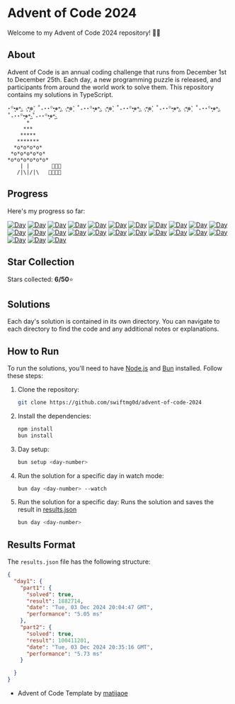 # Advent of Code 2024

Welcome to my Advent of Code 2024 repository! 🎄✨

## About


Advent of Code is an annual coding challenge that runs from December 1st to December 25th. Each day, a new programming puzzle is released, and participants from around the world work to solve them. This repository contains my solutions in TypeScript.
````
⋆꙳•̩̩͙❅*̩̩͙‧͙ ‧͙*̩̩͙❆ ͙͛ ˚₊⋆⋆꙳•̩̩͙❅*̩̩͙‧͙ ‧͙*̩̩͙❆ ͙͛ ˚₊⋆⋆꙳•̩̩͙❅*̩̩͙‧͙ ‧͙*̩̩͙❆ ͙͛ ˚₊⋆⋆꙳•̩̩͙❅*̩̩͙‧͙ ‧͙*̩̩͙❆ ͙͛ ˚₊⋆⋆꙳•̩̩͙❅*̩̩͙‧͙ ‧͙*̩̩͙❆ ͙͛ ˚₊⋆⋆꙳•̩̩͙❅*̩̩͙‧͙˚₊⋆⋆꙳•̩̩͙❅*̩̩͙‧͙˚₊⋆⋆꙳•̩̩͙❅*̩̩͙‧͙
      *
     ***
    *****
   *******
  *o*o*o*o*
 *o*o*o*o*o*
*o*o*o*o*o*o*                                     
    | |       🎁🎁🎁 
   /|\|/|\   🎁🎁🎁🎁                           
````

## Progress

Here's my progress so far:

[![Day](https://badgen.net/badge/01/%E2%98%85%E2%98%85/green)](https://github.com/swiftmg0d/aoc2024/tree/master/src/day1)
[![Day](https://badgen.net/badge/02/%E2%98%85%E2%98%85/green)](https://github.com/swiftmg0d/aoc2024/tree/master/src/day2)
[![Day](https://badgen.net/badge/03/%E2%98%85%E2%98%85/green)](https://github.com/swiftmg0d/aoc2024/tree/master/src/day3)
[![Day](https://badgen.net/badge/04/%E2%98%86%E2%98%86/gray)](https://github.com/swiftmg0d/aoc2024/tree/master/src/day4)
[![Day](https://badgen.net/badge/05/%E2%98%86%E2%98%86/gray)](https://github.com/swiftmg0d/aoc2024/tree/master/src/day5)
[![Day](https://badgen.net/badge/06/%E2%98%86%E2%98%86/gray)](https://github.com/swiftmg0d/aoc2024/tree/master/src/day6)
[![Day](https://badgen.net/badge/07/%E2%98%86%E2%98%86/gray)](https://github.com/swiftmg0d/aoc2024/tree/master/src/day7)
[![Day](https://badgen.net/badge/08/%E2%98%86%E2%98%86/gray)](https://github.com/swiftmg0d/aoc2024/tree/master/src/day8)
[![Day](https://badgen.net/badge/09/%E2%98%86%E2%98%86/gray)](https://github.com/swiftmg0d/aoc2024/tree/master/src/day9)
[![Day](https://badgen.net/badge/10/%E2%98%86%E2%98%86/gray)](https://github.com/swiftmg0d/aoc2024/tree/master/src/day10)
[![Day](https://badgen.net/badge/11/%E2%98%86%E2%98%86/gray)](https://github.com/swiftmg0d/aoc2024/tree/master/src/day11)
[![Day](https://badgen.net/badge/12/%E2%98%86%E2%98%86/gray)](https://github.com/swiftmg0d/aoc2024/tree/master/src/day12)
[![Day](https://badgen.net/badge/13/%E2%98%86%E2%98%86/gray)](https://github.com/swiftmg0d/aoc2024/tree/master/src/day13)
[![Day](https://badgen.net/badge/14/%E2%98%86%E2%98%86/gray)](https://github.com/swiftmg0d/aoc2024/tree/master/src/day14)
[![Day](https://badgen.net/badge/15/%E2%98%86%E2%98%86/gray)](https://github.com/swiftmg0d/aoc2024/tree/master/src/day15)
[![Day](https://badgen.net/badge/16/%E2%98%86%E2%98%86/gray)](https://github.com/swiftmg0d/aoc2024/tree/master/src/day16)
[![Day](https://badgen.net/badge/17/%E2%98%86%E2%98%86/gray)](https://github.com/swiftmg0d/aoc2024/tree/master/src/day17)
[![Day](https://badgen.net/badge/18/%E2%98%86%E2%98%86/gray)](https://github.com/swiftmg0d/aoc2024/tree/master/src/day18)
[![Day](https://badgen.net/badge/19/%E2%98%86%E2%98%86/gray)](https://github.com/swiftmg0d/aoc2024/tree/master/src/day19)
[![Day](https://badgen.net/badge/20/%E2%98%86%E2%98%86/gray)](https://github.com/swiftmg0d/aoc2024/tree/master/src/day20)
[![Day](https://badgen.net/badge/21/%E2%98%86%E2%98%86/gray)](https://github.com/swiftmg0d/aoc2024/tree/master/src/day21)
[![Day](https://badgen.net/badge/22/%E2%98%86%E2%98%86/gray)](https://github.com/swiftmg0d/aoc2024/tree/master/src/day22)
[![Day](https://badgen.net/badge/23/%E2%98%86%E2%98%86/gray)](https://github.com/swiftmg0d/aoc2024/tree/master/src/day23)
[![Day](https://badgen.net/badge/24/%E2%98%86%E2%98%86/gray)](https://github.com/swiftmg0d/aoc2024/tree/master/src/day24)
[![Day](https://badgen.net/badge/25/%E2%98%86%E2%98%86/gray)](https://github.com/swiftmg0d/aoc2024/tree/master/src/day25)

## Star Collection 
Stars collected: **6/50**⭐

## Solutions

Each day's solution is contained in its own directory. You can navigate to each directory to find the code and any additional notes or explanations.

## How to Run 
To run the solutions, you'll need to have [Node.js](https://nodejs.org/) and [Bun](https://bun.sh/) installed. Follow these steps: 
1. Clone the repository:
   ```bash 
   git clone https://github.com/swiftmg0d/advent-of-code-2024
   ```
2. Install the dependencies:
   ```bash 
   npm install
   bun install
   ```
3. Day setup:
   ```bash 
   bun setup <day-number>
   ```
4. Run the solution for a specific day in watch mode:
   ```bash
   bun day <day-number> --watch 
   ```
5. Run the solution for a specific day:
   Runs the solution and saves the result in [results.json](https://github.com/swiftmg0d/aoc2024/blob/master/results.json)
   ```bash
   bun day <day-number>
   ```

## Results Format

The `results.json` file has the following structure:
````json
{
  "day1": {
    "part1": {
      "solved": true,
      "result": 1882714,
      "date": "Tue, 03 Dec 2024 20:04:47 GMT",
      "performance": "5.05 ms"
    },
    "part2": {
      "solved": true,
      "result": 100411201,
      "date": "Tue, 03 Dec 2024 20:35:16 GMT",
      "performance": "5.73 ms"
    }

  }
}
````
- Advent of Code Template by [matijaoe](https://github.com/matijaoe/advent-of-code)

